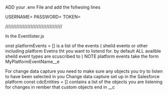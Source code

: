 ADD your .env File and add the follwoing lines

USERNAME=<your user name>
PASSWORD=<your password>
TOKEN=<your security Token>

////////////////////////////////////


In the Eventlister.js

onst platformEvents = []   is a list of the events ( sheild events or other including platform Evetns tht you want to listend for. by default ALL availble sheild event types are scuscribed to )
NOTE   platform events take the form MyPlatformEventName__e

For change data capture you need to make sure any objects you try to listen to have been selected in you Change data capture set up in the Salesforce platform
const cdcEntities = []  contains a list of the objects you are listening for changes in rember that custom objects end in __c 
